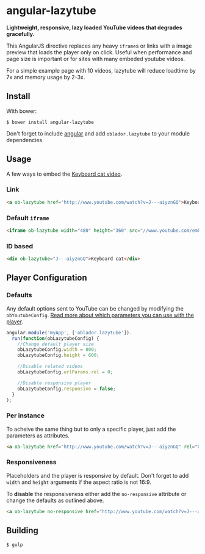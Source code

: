 angular-lazytube
================

**Lightweight, responsive, lazy loaded YouTube videos that degrades gracefully.**

This AngularJS directive replaces any heavy `iframe`s or links with a image preview that loads the player only on click. Useful when performance and page size is important or for sites with many embeded youtube videos. 

For a simple example page with 10 videos, lazytube will reduce loadtime by 7x and memory usage by 2-3x.

Install
-------
With bower:

    $ bower install angular-lazytube

Don't forget to include [angular](https://angularjs.org/) and add `oblador.lazytube` to your module dependencies. 

Usage
-----

A few ways to embed the [Keyboard cat video](http://www.youtube.com/watch?v=J---aiyznGQ).

### Link
```html
<a ob-lazytube href="http://www.youtube.com/watch?v=J---aiyznGQ">Keyboard cat</a>
```

### Default `iframe`

```html
<iframe ob-lazytube width="480" height="360" src="//www.youtube.com/embed/J---aiyznGQ" frameborder="0" allowfullscreen></iframe>
```

### ID based
```html
<div ob-lazytube="J---aiyznGQ">Keyboard cat</div>
```

Player Configuration
--------------------

### Defaults

Any default options sent to YouTube can be changed by modifying the `obYoutubeConfig`. [Read more about which parameters you can use with the player](https://developers.google.com/youtube/player_parameters).

```js
angular.module('myApp', ['oblador.lazytube']).
  run(function(obLazytubeConfig) {
    //Change default player size
    obLazytubeConfig.width = 800;
    obLazytubeConfig.height = 600;

    //Disable related videos
    obLazytubeConfig.urlParams.rel = 0;

    //Disable responsive player
    obLazytubeConfig.responsive = false;
  }
);
```

### Per instance

To acheive the same thing but to only a specific player, just add the parameters as attributes. 

```html
<a ob-lazytube href="http://www.youtube.com/watch?v=J---aiyznGQ" rel="0">Keyboard cat</a>
```


### Responsiveness

Placeholders and the player is responsive by default. Don't forget to add `width` and `height` arguments if the aspect ratio is not 16:9. 

To **disable** the responsiveness either add the `no-responsive` attribute or change the defaults as outlined above. 

```html
<a ob-lazytube no-responsive href="http://www.youtube.com/watch?v=J---aiyznGQ">Keyboard cat</a>
```


Building
--------

    $ gulp
